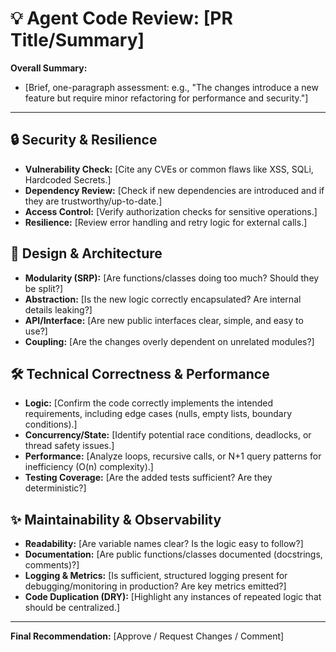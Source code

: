 # 💡 Agent Code Review: [PR Title/Summary]

**Overall Summary:**
* [Brief, one-paragraph assessment: e.g., "The changes introduce a new feature but require minor refactoring for performance and security."]

---

## 🔒 Security & Resilience

* **Vulnerability Check:** [Cite any CVEs or common flaws like XSS, SQLi, Hardcoded Secrets.]
* **Dependency Review:** [Check if new dependencies are introduced and if they are trustworthy/up-to-date.]
* **Access Control:** [Verify authorization checks for sensitive operations.]
* **Resilience:** [Review error handling and retry logic for external calls.]

## 📐 Design & Architecture

* **Modularity (SRP):** [Are functions/classes doing too much? Should they be split?]
* **Abstraction:** [Is the new logic correctly encapsulated? Are internal details leaking?]
* **API/Interface:** [Are new public interfaces clear, simple, and easy to use?]
* **Coupling:** [Are the changes overly dependent on unrelated modules?]

## 🛠️ Technical Correctness & Performance

* **Logic:** [Confirm the code correctly implements the intended requirements, including edge cases (nulls, empty lists, boundary conditions).]
* **Concurrency/State:** [Identify potential race conditions, deadlocks, or thread safety issues.]
* **Performance:** [Analyze loops, recursive calls, or N+1 query patterns for inefficiency (O(n) complexity).]
* **Testing Coverage:** [Are the added tests sufficient? Are they deterministic?]

## ✨ Maintainability & Observability

* **Readability:** [Are variable names clear? Is the logic easy to follow?]
* **Documentation:** [Are public functions/classes documented (docstrings, comments)?]
* **Logging & Metrics:** [Is sufficient, structured logging present for debugging/monitoring in production? Are key metrics emitted?]
* **Code Duplication (DRY):** [Highlight any instances of repeated logic that should be centralized.]

---

**Final Recommendation:** [Approve / Request Changes / Comment]